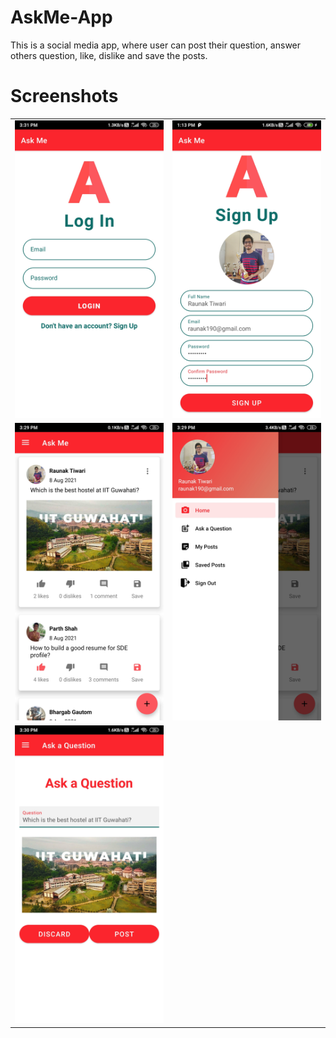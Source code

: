 # AskMe-App
This is a social media app, where user can post their question, answer others question, like, dislike and save the posts.

# Screenshots

<table cellpadding = "500px"><tr><td>
  <img src = "Screenshots/login.jpg" width = 300>
  </td>
  <td>
  <img src = "Screenshots/signup.jpg" width = 300>
</td></tr>

<tr><td>
  <img src = "Screenshots/home.jpg" width = 300>
  </td>
  <td>
  <img src = "Screenshots/sidebar.jpg" width = 300>
</td></tr>
<tr><td>  
  <img src = "Screenshots/postques.jpg" width = 300>
</td></tr>
</table>

<!-- <table style="background-color:#FFFFE0;">
<tr style="background-color:#BDB76B;color:#ffffff;">
<th>Table Header</th><th>Table Header</th>
</tr>
<tr>
<td>Table cell 1</td><td>Table cell 2</td>
</tr>
<tr>
<td>Table cell 3</td><td style="background-color:#ff0000;">Table cell 4</td>
</tr>
</table> -->
